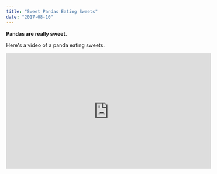 ```yaml
---
title: "Sweet Pandas Eating Sweets"
date: "2017-08-10"
---
```


**Pandas are really sweet.**

Here's a video of a panda eating sweets.

<iframe width="560" height="315" src="https://www.youtube.com/embed/4n0xNbfJLR8" frameborder="0" allowfullscreen></iframe>